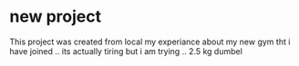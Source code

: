 # new project 
This project was created from local 
my experiance about my new gym tht i have joined ..
its actually tiring but i am trying ..
2.5 kg dumbel

